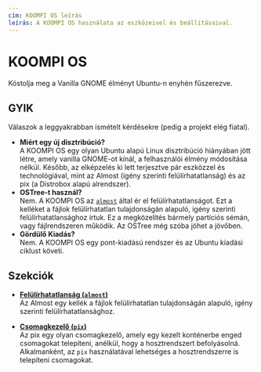 ```yaml
---
cím: KOOMPI OS leírás
leírás: A KOOMPI OS használata az eszközeivel és beállításaival.
---
```


# KOOMPI OS

Kóstolja meg a Vanilla GNOME élményt Ubuntu-n enyhén fűszerezve. 

## GYIK

Válaszok a leggyakrabban ismételt kérdésekre (pedig a projekt elég fiatal).
- **Miért egy új disztribúció?**\
  A KOOMPI OS egy olyan Ubuntu alapú Linux disztribúció hiányában jött létre, 
  amely vanilla GNOME-ot kínál, a felhasználói élmény módosítása nélkül. 
  Később, az elképzelés ki lett terjesztve pár eszközzel és technológiával, mint 
  az Almost (igény szerinti felülírhatatlanság) és az pix (a Distrobox alapú 
  alrendszer).
- **OSTree-t használ?**\
  Nem. A KOOMPI OS az [`almost`](https://github.com/koompi-os/almost) által ér 
  el felülírhatatlanságot. Ezt a kelléket a fájlok felülírhatatlan tulajdonságán 
  alapuló, igény szerinti felülírhatatlansághoz írtuk. Ez a megközelítés bármely 
  partíciós sémán, vagy fájlrendszeren működik. Az OSTree még szóba jöhet a jövőben. 
- **Gördülő Kiadás?**\
  Nem. A KOOMPI OS egy pont-kiadású rendszer és az Ubuntu kiadási ciklust követi.

## Szekciók

- **[Felülírhatatlanság (`almost`)](/docs/almost)**\
Az Almost egy kellék a fájlok felülírhatatlan tulajdonságán alapuló, igény 
szerinti felülírhatatlansághoz.

- **[Csomagkezelő (`pix`)](/docs/pix)**\
Az pix egy olyan csomagkezelő, amely egy kezelt konténerbe enged csomagokat 
telepíteni, anélkül, hogy a hosztrendszert befolyásolná. Alkalmanként, az `pix` 
használatával lehetséges a hosztrendszerre is telepíteni csomagokat.
